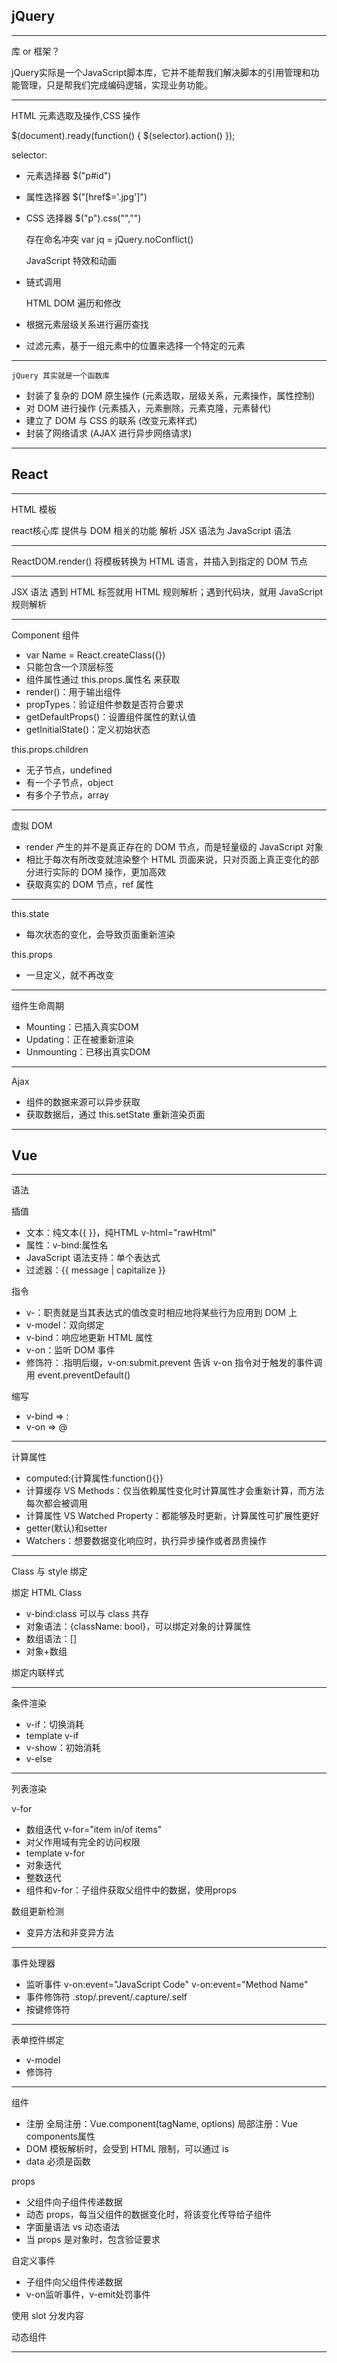 ## jQuery

- - -

库 or 框架？

jQuery实际是一个JavaScript脚本库，它并不能帮我们解决脚本的引用管理和功能管理，只是帮我们完成编码逻辑，实现业务功能。

- - -

HTML 元素选取及操作,CSS 操作

$(document).ready(function() {
$(selector).action()
});

selector:
- 元素选择器 $("p#id")
- 属性选择器 $("[href$='.jpg']")
- CSS 选择器 $("p").css("","")

    存在命名冲突
    var jq = jQuery.noConflict()

    JavaScript 特效和动画
- 链式调用

    HTML DOM 遍历和修改
- 根据元素层级关系进行遍历查找
- 过滤元素，基于一组元素中的位置来选择一个特定的元素

- - -

    jQuery 其实就是一个函数库
- 封装了复杂的 DOM 原生操作
    (元素选取，层级关系，元素操作，属性控制)
- 对 DOM 进行操作
    (元素插入，元素删除，元素克隆，元素替代)
- 建立了 DOM 与 CSS 的联系
    (改变元素样式)
- 封装了网络请求
    (AJAX 进行异步网络请求)


- - -

## React

- - -

HTML 模板
<script src="../build/react.js"></script> react核心库
<script src="../build/react-dom.js"></script> 提供与 DOM 相关的功能
<script src="../build/browser.min.js"></script> 解析 JSX 语法为 JavaScript 语法
<script type="text/babel" src=""></script>

- - -

ReactDOM.render()
将模板转换为 HTML 语言，并插入到指定的 DOM 节点

- - -

JSX 语法
遇到 HTML 标签就用 HTML 规则解析；遇到代码块，就用 JavaScript 规则解析

- - -

Component 组件
- var Name = React.createClass({})
- 只能包含一个顶层标签
- 组件属性通过 this.props.属性名 来获取
- render()：用于输出组件
- propTypes：验证组件参数是否符合要求
- getDefaultProps()：设置组件属性的默认值
- getInitialState()：定义初始状态

this.props.children
- 无子节点，undefined
- 有一个子节点，object
- 有多个子节点，array


- - -

虚拟 DOM
- render 产生的并不是真正存在的 DOM 节点，而是轻量级的 JavaScript 对象
- 相比于每次有所改变就渲染整个 HTML 页面来说，只对页面上真正变化的部分进行实际的 DOM 操作，更加高效
- 获取真实的 DOM 节点，ref 属性


- - -

this.state
- 每次状态的变化，会导致页面重新渲染

this.props
- 一旦定义，就不再改变


- - -

组件生命周期
- Mounting：已插入真实DOM
- Updating：正在被重新渲染
- Unmounting：已移出真实DOM


- - -

Ajax
- 组件的数据来源可以异步获取
- 获取数据后，通过 this.setState 重新渲染页面

- - -

## Vue

- - -

语法

插值
- 文本：纯文本{{  }}，纯HTML v-html="rawHtml"
- 属性：v-bind:属性名
- JavaScript 语法支持：单个表达式
- 过滤器：{{ message | capitalize }}

指令
- v-：职责就是当其表达式的值改变时相应地将某些行为应用到 DOM 上
- v-model：双向绑定
- v-bind：响应地更新 HTML 属性
- v-on：监听 DOM 事件
- 修饰符：.指明后缀，v-on:submit.prevent 告诉 v-on 指令对于触发的事件调用 event.preventDefault()

缩写
- v-bind => :
- v-on => @

- - -

计算属性
- computed:{计算属性:function(){}}
- 计算缓存 VS Methods：仅当依赖属性变化时计算属性才会重新计算，而方法每次都会被调用
- 计算属性 VS Watched Property：都能够及时更新，计算属性可扩展性更好
- getter(默认)和setter
- Watchers：想要数据变化响应时，执行异步操作或者昂贵操作


- - -

Class 与 style 绑定

绑定 HTML Class
- v-bind:class 可以与 class 共存
- 对象语法：{className: bool}，可以绑定对象的计算属性
- 数组语法：[]
- 对象+数组

绑定内联样式

- - -

条件渲染
- v-if：切换消耗
- template v-if
- v-show：初始消耗
- v-else

- - -

列表渲染

v-for
- 数组迭代 v-for="item in/of items"
- 对父作用域有完全的访问权限
- template v-for
- 对象迭代
- 整数迭代
- 组件和v-for：子组件获取父组件中的数据，使用props

数组更新检测
- 变异方法和非变异方法

- - -

事件处理器
- 监听事件
v-on:event="JavaScript Code"
v-on:event="Method Name"
- 事件修饰符
.stop/.prevent/.capture/.self
- 按键修饰符

- - -

表单控件绑定
- v-model
- 修饰符

- - -

组件

- 注册
全局注册：Vue.component(tagName, options)
局部注册：Vue components属性
- DOM 模板解析时，会受到 HTML 限制，可以通过 is
- data 必须是函数

props
- 父组件向子组件传递数据
- 动态 props，每当父组件的数据变化时，将该变化传导给子组件
- 字面量语法 vs 动态语法
- 当 props 是对象时，包含验证要求

自定义事件
- 子组件向父组件传递数据
- v-on监听事件，v-emit处罚事件

使用 slot 分发内容

动态组件

- - -
